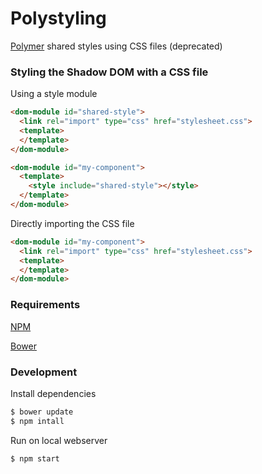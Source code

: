 # Polystyling

[Polymer](https://www.polymer-project.org/1.0/) shared styles using CSS files (deprecated)

### Styling the Shadow DOM with a CSS file

Using a style module
```html
<dom-module id="shared-style">
  <link rel="import" type="css" href="stylesheet.css">
  <template>
  </template>
</dom-module>

<dom-module id="my-component">
  <template>
  	<style include="shared-style"></style>
  </template>
</dom-module>
```

Directly importing the CSS file
```html
<dom-module id="my-component">
  <link rel="import" type="css" href="stylesheet.css">
  <template>
  </template>
</dom-module>
```

### Requirements

[NPM](https://www.npmjs.com/)

[Bower](http://bower.io/)

### Development

Install dependencies
```bash
$ bower update
$ npm intall
```

Run on local webserver
```bash
$ npm start
```